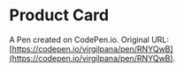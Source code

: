 # Product Card

A Pen created on CodePen.io. Original URL: [https://codepen.io/virgilpana/pen/RNYQwB](https://codepen.io/virgilpana/pen/RNYQwB).


